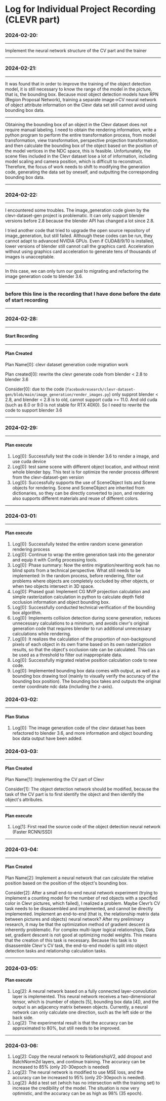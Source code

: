 # Log for Individual Project Recording (CLEVR part)

### 2024-02-20:

---

Implement the neural network structure of the CV part and the trainer

---

### 2024-02-21:

---

It was found that in order to improve the training of the object detection model, it is still necessary to know the range of the model in the picture, that is, the bounding box. Because most object detection models have RPN (Region Proposal Network), training a separate image->CV neural network of object attribute information on the Clevr data set still cannot avoid using bounding box data.

---

Obtaining the bounding box of an object in the Clevr dataset does not require manual labeling. I need to obtain the rendering information, write a python program to perform the entire transformation process, from model transformation, view transformation, perspective projection transformation, and then calculate the bounding box of the object based on the position of the model vertices in the NDC space, this is feasible. Unfortunately, the scene files included in the Clevr dataset lose a lot of information, including model scaling and camera position, which is difficult to reconstruct. Therefore, the focus of work needs to shift to modifying the generation code, generating the data set by oneself, and outputting the corresponding bounding box data.

---


### 2024-02-22:

---

I encountered some troubles. The image_generation code given by the clevr-dataset-gen project is problematic. It can only support blender versions before 2.8 because the blender API has changed a lot since 2.8.

I tried another code that tried to upgrade the open source repository of image_generation, but still failed. Although these codes can be run, they cannot adapt to advanced NVIDIA GPUs. Even if CUDA8/9/10 is installed, lower versions of blender still cannot call the graphics card. Acceleration without using graphics card acceleration to generate tens of thousands of images is unacceptable.

---

In this case, we can only turn our goal to migrating and refactoring the image generation code to blender 3.6.

---

### **before this line is the recording that I have done before the date of start recording**

---

### 2024-02-28:

---
#### Start Recording

---

#### Plan Created
Plan Name[0]: clevr dataset generation code migration work

Plan created[0]: rewrite the clevr generate code from blender < 2.8 to blender 3.6

Consider[0]: due to the code (`facebookresearch/clevr-dataset-gen/blob/main/image_generation/render_images.py`) only supprot blender < 2.8, and blender < 2.8 is to old, cannot support cuda >= 11.0. And old cuda (such as 8.0 or 9.0 is not stable for RTX 40X0). So I need to rewrite the code to support blender 3.6

---

### 2024-02-29:

---

#### Plan execute
1. Log[0]: Successfully test the code in blender 3.6 to render a image, and use cuda device
2. Log[0]: test same scene with different object location, and without reinit whole blender bpy. This test is for optimize the render process different from the clevr-dataset-gen version
3. Log[0]: Successfully supports the use of SceneObject lists and Scene objects for rendering. Scene and SceneObject are inherited from dictionaries, so they can be directly converted to json, and rendering also supports different materials and reuse of different colors.

---

### 2024-03-01:

---

#### Plan execute
1. Log[0]: Successfully tested the entire random scene generation rendering process
2. Log[0]: Continue to wrap the entire generation task into the generator and equip it with Config processing tools.
3. Log[0]: Phase summary: Now the entire migration/rewriting work has no blind spots from a technical perspective. What still needs to be implemented: In the random process, before rendering, filter out problems where objects are completely occluded by other objects, or when two objects intersect in 3D space.
4. Log[0]: Phased goal: Implement CG MVP projection calculation and simple rasterization calculation in python to calculate depth field occlusion information and object bounding box.
5. Log[0]: Successfully conducted technical verification of the bounding box algorithm.
6. Log[0]: Implements collision detection during scene generation, reduces unnecessary calculations to a minimum, and avoids clevr's original generation code that requires blender to run additional unnecessary calculations while rendering.
7. Log[0]: It realizes the calculation of the proportion of non-background pixels of each object in its own frame based on its own rasterization results, so that the object's occlusion rate can be calculated. This can be used as a threshold to filter out inappropriate data.
8. Log[0]: Successfully migrated relative position calculation code to new code.
9. Log[0]: Implemented bounding box data comes with output, as well as a bounding box drawing tool (mainly to visually verify the accuracy of the bounding box position). The bounding box takes and outputs the original center coordinate ndc data (including the z-axis).

### 2024-03-02:

---

#### Plan Status
1. Log[0]: The image generation code of the clevr dataset has been refactored to blender 3.6, and more information and object bounding box data output have been added.

### 2024-03-03:

---

#### Plan Created
Plan Name[1]: Implementing the CV part of Clevr

Consider[1]: The object detection network should be modified, because the task of the CV part is to first identify the object and then identify the object's attributes.

---

#### Plan execute
1. Log[1]: First read the source code of the object detection neural network (Faster RCNN/SSD)

---

### 2024-03-04:

---

#### Plan Created

Plan Name[2]: Implement a neural network that can calculate the relative position based on the position of the object's bounding box.

Consider[2]: After a small end-to-end neural network experiment (trying to implement a counting model for the number of red objects with a specified color in Clevr pictures, which failed), I realized a problem. Maybe Clevr’s CV task needs to be disassembled and implemented, and cannot be directly implemented. Implement an end-to-end (that is, the relationship matrix data between pictures and objects) neural network? After my preliminary research, it may be that the optimization method of gradient descent is inherently problematic. For complex multi-layer logical relationships, Data set, gradient descent is not good at optimizing model weights. This means that the creation of this task is necessary. Because this task is to disassemble Clevr's CV task, the end-to-end model is split into object detection tasks and relationship calculation tasks.

---

### 2024-03-05:

#### Plan execute
1. Log[2]: A neural network based on a fully connected layer-convolution layer is implemented. This neural network receives a two-dimensional tensor, which is (number of objects [5], bounding box data [4]), and the output is an adjacency matrix between objects. Currently, a neural network can only calculate one direction, such as the left side or the back side.
2. Log[2]: The experimental result is that the accuracy can be approximated to 80%, but still needs to be improved.

---

### 2024-03-06:
1. Log[2]: Copy the neural network to RelationshipV2, add dropout and BatchNorm2d layers, and continue training. The accuracy can be increased to 85% (only 20-30epoch is needed)
2. Log[2]: The neural network is modified to use MSE loss, and the accuracy can be increased to 95% (only 20-30epoch is needed).
3. Log[2]: Add a test set (which has no intersection with the training set) to increase the credibility of the model. The situation is now very optimistic, and the accuracy can be as high as 98% (35 epoch).
